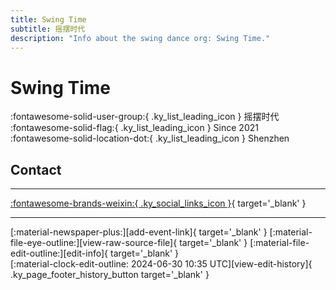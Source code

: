 ```yaml
---
title: Swing Time
subtitle: 摇摆时代
description: "Info about the swing dance org: Swing Time."
---
```


# Swing Time

:fontawesome-solid-user-group:{ .ky_list_leading_icon } 摇摆时代  
:fontawesome-solid-flag:{ .ky_list_leading_icon } Since 2021  
:fontawesome-solid-location-dot:{ .ky_list_leading_icon } Shenzhen  


## Contact


---

 [:fontawesome-brands-weixin:{ .ky_social_links_icon }](# "摇摆时代SwingTime"){ target='_blank' }

---

<div class="ky_page_footer" markdown>
<div class="ky_page_footer_trailing" markdown="span">
[:material-newspaper-plus:][add-event-link]{ target='_blank' }
[:material-file-eye-outline:][view-raw-source-file]{ target='_blank' }
[:material-file-edit-outline:][edit-info]{ target='_blank' }
</div>
<div class="ky_page_footer_leading" markdown="span">
[:material-clock-edit-outline: 2024-06-30 10:35 UTC][view-edit-history]{ .ky_page_footer_history_button target='_blank' }
</div>
</div>

[add-event-link]: https://github.com/swingdance/events/issues/new?assignees=&labels=add+event&projects=&template=02-add_entity.yml&title=%5Bcn%5D%20%3CName%3E&region=cn&province=Guangdong&city=Shenzhen&org_id=swing-time "Add Event"
[view-raw-source-file]: https://github.com/swingdance/orgs/blob/main/cn/swing-time.json "View Raw Source File"
[edit-info]: https://github.com/swingdance/orgs/issues/new?assignees=&labels=update+org&projects=&template=03-update_entity.yml&title=%5Bcn%5D%20Swing%20Time&region=cn&id=swing-time&name=Swing%20Time "Edit Info"

[view-edit-history]: https://github.com/swingdance/orgs/commits/main/cn/swing-time.json "View Edit History"
